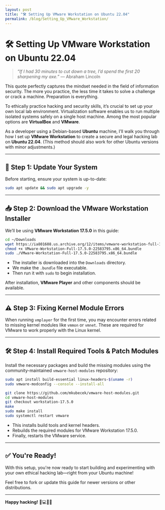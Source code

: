 ```yaml
---
layout: post
title: "🛠️ Setting Up VMware Workstation on Ubuntu 22.04"
permalink: /blog/Setting_Up_VMware_Workstation/
---
```


# 🛠️ Setting Up VMware Workstation on Ubuntu 22.04

> _“If I had 30 minutes to cut down a tree, I’d spend the first 20 sharpening my axe.”_ — Abraham Lincoln

This quote perfectly captures the mindset needed in the field of information security. The more you practice, the less time it takes to solve a challenge or crack a machine. Preparation is everything.

To ethically practice hacking and security skills, it’s crucial to set up your own local lab environment. Virtualization software enables us to run multiple isolated systems safely on a single host machine. Among the most popular options are **VirtualBox** and **VMware**.

As a developer using a Debian-based **Ubuntu** machine, I’ll walk you through how I set up **VMware Workstation** to create a secure and legal hacking lab on **Ubuntu 22.04**. (This method should also work for other Ubuntu versions with minor adjustments.)

---

## 🔧 Step 1: Update Your System

Before starting, ensure your system is up-to-date:

```bash
sudo apt update && sudo apt upgrade -y
```

---

## 📥 Step 2: Download the VMware Workstation Installer

We’ll be using **VMware Workstation 17.5.0** in this guide:

```bash
cd ~/Downloads
wget https://ia801608.us.archive.org/12/items/vmware-workstation-full-17.5.0-22583795.x-86-64-by-vmware.bundle/VMware-Workstation-Full-17.5.0-22583795.x86_64.bundle
chmod +x VMware-Workstation-Full-17.5.0-22583795.x86_64.bundle
sudo ./VMware-Workstation-Full-17.5.0-22583795.x86_64.bundle
```

- The installer is downloaded into the `Downloads` directory.
- We make the `.bundle` file executable.
- Then run it with `sudo` to begin installation.

After installation, **VMware Player** and other components should be available.

---

## ⚠️ Step 3: Fixing Kernel Module Errors

When running `vmplayer` for the first time, you may encounter errors related to missing kernel modules like `vmmon` or `vmnet`. These are required for VMware to work properly with the Linux kernel.

---

## 🛠️ Step 4: Install Required Tools & Patch Modules

Install the necessary packages and build the missing modules using the community-maintained `vmware-host-modules` repository:

```bash
sudo apt install build-essential linux-headers-$(uname -r)
sudo vmware-modconfig --console --install-all

git clone https://github.com/mkubecek/vmware-host-modules.git
cd vmware-host-modules
git checkout workstation-17.5.0
make
sudo make install
sudo systemctl restart vmware
```

- This installs build tools and kernel headers.
- Rebuilds the required modules for VMware Workstation 17.5.0.
- Finally, restarts the VMware service.

---

## ✅ You're Ready!

With this setup, you're now ready to start building and experimenting with your own ethical hacking lab—right from your Ubuntu machine!

Feel free to fork or update this guide for newer versions or other distributions.

---

**Happy hacking!** 🐧💻🕵️‍♂️
